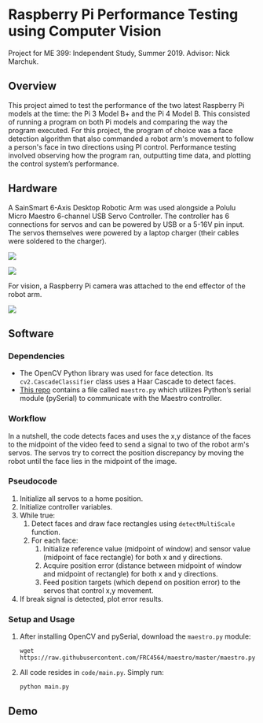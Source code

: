 # Raspberry Pi Performance Testing using Computer Vision
Project for ME 399: Independent Study, Summer 2019. Advisor: Nick Marchuk.

## Overview
This project aimed to test the performance of the two latest Raspberry Pi models at the time: the Pi 3 Model B+ and the Pi 4 Model B. This consisted of running a program on both Pi models and comparing the way the program executed. For this project, the program of choice was a face detection algorithm that also commanded a robot arm's movement to follow a person's face in two directions using PI control. Performance testing involved observing how the program ran, outputting time data, and plotting the control system’s performance.

## Hardware
A SainSmart 6-Axis Desktop Robotic Arm was used alongside a Polulu Micro Maestro 6-channel USB Servo Controller. The controller has 6 connections for servos and can be powered by USB or a 5-16V pin input. The servos themselves were powered by a laptop charger (their cables were soldered to the charger).

![](media/arm.png)

![](media/controller.png)

For vision, a Raspberry Pi camera was attached to the end effector of the robot arm.

![](media/camera.jpg)

## Software
### Dependencies
- The OpenCV Python library was used for face detection. Its `cv2.CascadeClassifier` class uses a Haar Cascade to detect faces.
- [This repo](https://github.com/FRC4564/Maestro) contains a file called `maestro.py` which utilizes Python’s serial module (pySerial) to communicate with the Maestro controller.

### Workflow
In a nutshell, the code detects faces and uses the x,y distance of the faces to the midpoint of the video feed to send a signal to two of the robot arm's servos. The servos try to correct the position discrepancy by moving the robot until the face lies in the midpoint of the image.

### Pseudocode
1. Initialize all servos to a home position.
2. Initialize controller variables.
3. While true:
   1. Detect faces and draw face rectangles using `detectMultiScale` function.
   2. For each face:
      1. Initialize reference value (midpoint of window) and sensor value (midpoint of face rectangle) for both x and y directions.
      2. Acquire position error (distance between midpoint of window and midpoint of rectangle) for both x and y directions.
      3. Feed position targets (which depend on position error) to the servos that control x,y movement.
4. If break signal is detected, plot error results.

### Setup and Usage
1. After installing OpenCV and pySerial, download the `maestro.py` module:
   ```
   wget https://raw.githubusercontent.com/FRC4564/maestro/master/maestro.py
   ```
2. All code resides in `code/main.py`. Simply run:
   ```
   python main.py
   ```
   
## Demo
